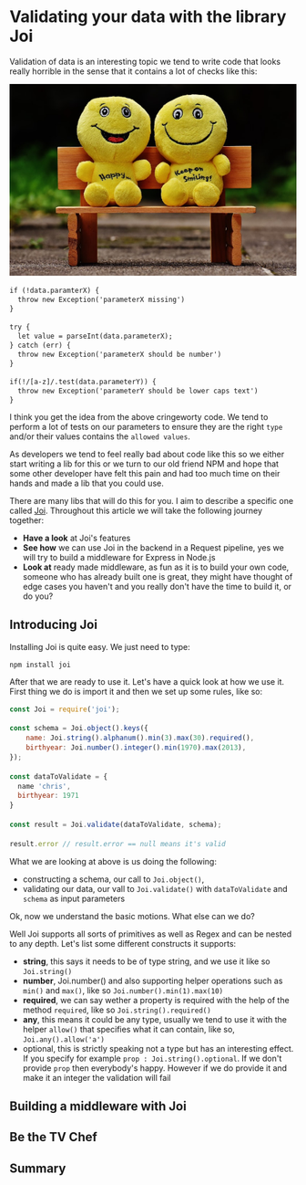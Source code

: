 # Validating your data with the library Joi

Validation of data is an interesting topic we tend to write code that looks really horrible in the sense that it contains a lot of checks like this:

![](/assets/blur-chair-cheerful-160739.jpg)

```
if (!data.paramterX) {
  throw new Exception('parameterX missing')  
} 

try {
  let value = parseInt(data.parameterX);    
} catch (err) {
  throw new Exception('parameterX should be number')  
}

if(!/[a-z]/.test(data.parameterY)) {
  throw new Exception('parameterY should be lower caps text')  
}

```

I think you get the idea from the above cringeworty code. We tend to perform a lot of tests on our parameters to ensure they are the right `type` and/or their values contains the `allowed values`.

As developers we tend to feel really bad about code like this so we either start writing a lib for this or we turn to our old friend NPM and hope that some other developer have felt this pain and had too much time on their hands and made a lib that you could use. 


There are many libs that will do this for you. I aim to describe a specific one called [Joi](https://github.com/hapijs/joi).  Throughout this article we will take the following journey together:

- **Have a look** at Joi's features
- **See how** we can use Joi in the backend in a Request pipeline, yes we will try to build a middleware for Express in Node.js
- **Look at** ready made middleware, as fun as it is to build your own code, someone who has already built one is great, they might have thought of edge cases you haven't and you really don't have the time to build it, or do you?

## Introducing Joi
Installing Joi is quite easy. We just need to type:

```
npm install joi
```

After that we are ready to use it. Let's have a quick look at how we use it. First thing we do is import it and then we set up some rules, like so:

```js
const Joi = require('joi');

const schema = Joi.object().keys({
    name: Joi.string().alphanum().min(3).max(30).required(),
    birthyear: Joi.number().integer().min(1970).max(2013),
});

const dataToValidate = {
  name 'chris',
  birthyear: 1971
}

const result = Joi.validate(dataToValidate, schema);

result.error // result.error == null means it's valid
```
What we are looking at above is us doing the following:
- constructing a schema, our call to `Joi.object()`,
- validating our data, our vall to `Joi.validate()` with `dataToValidate` and `schema` as input parameters

Ok, now we understand the basic motions. What else can we do?

Well Joi supports all sorts of primitives as well as Regex and can be nested to any depth. Let's list some different constructs it supports:

- **string**, this says it needs to be of type string, and we use it like so `Joi.string()`
- **number**, Joi.number() and also supporting helper operations such as `min()` and `max()`, like so `Joi.number().min(1).max(10)`
- **required**, we can say wether a property is required with the help of the method `required`, like so `Joi.string().required()`
- **any**, this means it could be any type, usually we tend to use it with the helper `allow()` that specifies what it can contain, like so,  `Joi.any().allow('a')`
- optional, this is strictly speaking not a type but has an interesting effect. If you specify for example `prop : Joi.string().optional`. If we don't provide `prop` then everybody's happy. However if we do provide it and make it an integer the validation will fail

## Building a middleware with Joi

## Be the TV Chef

## Summary

